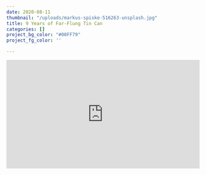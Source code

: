 ```yaml
---
date: 2020-08-11
thumbnail: "/uploads/markus-spiske-516263-unsplash.jpg"
title: 9 Years of Far-Flung Tin Can
categories: []
project_bg_color: "#00FF79"
project_fg_color: ''

---
```

<div style="position: relative; padding-bottom: 56.25%; height: 0;" class="videoWrapper"> <iframe style="position: absolute; top: 0; left: 0; width: 100%; height: 100%;" src="https://www.youtube.com/embed/-Sw9pJRKyDU" frameborder="0" allow="accelerometer; autoplay; encrypted-media; gyroscope; picture-in-picture" allowfullscreen></iframe> </div>